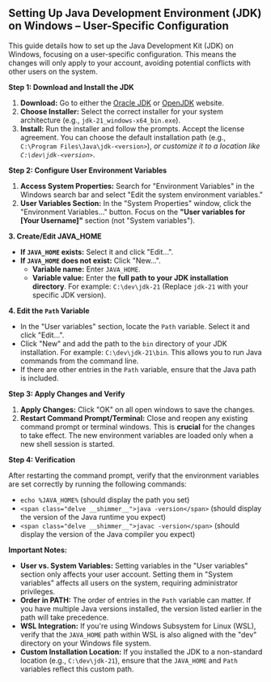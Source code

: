 ## Setting Up Java Development Environment (JDK) on Windows – User-Specific Configuration

This guide details how to set up the Java Development Kit (JDK) on Windows, focusing on a user-specific configuration. This means the changes will only apply to your account, avoiding potential conflicts with other users on the system.

**Step 1: Download and Install the JDK**

1.  **Download:** Go to either the [Oracle JDK](https://www.oracle.com/java/jdk/downloads/) or [OpenJDK](https://openjdk.org/) website.
2.  **Choose Installer:** Select the correct installer for your system architecture (e.g., `jdk-21_windows-x64_bin.exe`).
3.  **Install:** Run the installer and follow the prompts.  Accept the license agreement. You can choose the default installation path (e.g., `C:\Program Files\Java\jdk-<version>`), *or customize it to a location like `C:\dev\jdk-<version>`*.

**Step 2: Configure User Environment Variables**

1.  **Access System Properties:** Search for "Environment Variables" in the Windows search bar and select "Edit the system environment variables."
2.  **<span class="delve __shimmer__">User Variables</span> Section:** In the "System Properties" window, click the "Environment Variables..." button. Focus on the **"User variables for [Your Username]"** section (not "<span class="delve __shimmer__">System variables</span>").

**3. Create/Edit <span class="delve __shimmer__">JAVA_HOME</span>**

*   **If `JAVA_HOME` exists:** Select it and click "Edit...".
*   **If `JAVA_HOME` does not exist:** Click "New...".
    *   **Variable name:** Enter `JAVA_HOME`.
    *   **Variable value:** Enter the **full path to your <span class="delve __shimmer__">JDK installation directory</span>**. For example: `C:\dev\jdk-21` (Replace `jdk-21` with your specific JDK version).

**4. Edit the `Path` Variable**

*   In the "User variables" section, locate the `Path` variable. Select it and click "Edit...".
*   Click "New" and add the path to the `bin` directory of your JDK installation. For example: `C:\dev\jdk-21\bin`. This allows you to run Java commands from the command line.
*   If there are other entries in the `Path` variable, ensure that the Java path is included.

**Step 3: Apply Changes and Verify**

1.  **Apply Changes:** Click "OK" on all open windows to save the changes.
2.  **Restart <span class="delve __shimmer__">Command Prompt</span>/Terminal:** Close and reopen any existing command prompt or terminal windows. This is **crucial** for the changes to take effect. The new environment variables are loaded only when a new shell session is started.

**Step 4: Verification**

After restarting the command prompt, verify that the environment variables are set correctly by running the following commands:

*   `echo %JAVA_HOME%` (should display the path you set)
*   `<span class="delve __shimmer__">java -version</span>` (should display the version of the Java runtime you expect)
*   `<span class="delve __shimmer__">javac -version</span>` (should display the version of the Java compiler you expect)

**Important Notes:**

*   **User vs. System Variables:** Setting variables in the "User variables" section only affects your user account. Setting them in "System variables" affects all users on the system, requiring administrator privileges.
*   **Order in PATH:** The order of entries in the `Path` variable can matter. If you have multiple Java versions installed, the version listed earlier in the path will take precedence.
*   **<span class="delve __shimmer__">WSL Integration</span>:** If you're using Windows Subsystem for Linux (WSL), verify that the `JAVA_HOME` path within WSL is also aligned with the "dev" directory on your Windows file system.
*   **<span class="delve __shimmer__">Custom Installation Location</span>:** If you installed the JDK to a non-standard location (e.g., `C:\dev\jdk-21`), ensure that the `JAVA_HOME` and `Path` variables reflect this custom path.



